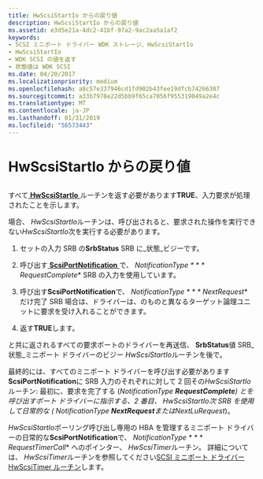 ```yaml
---
title: HwScsiStartIo からの戻り値
description: HwScsiStartIo からの戻り値
ms.assetid: e3d5e21a-4dc2-41bf-97a2-9ac2aa5a1af2
keywords:
- SCSI ミニポート ドライバー WDK ストレージ、HwScsiStartIo
- HwScsiStartIo
- WDK SCSI の値を返す
- 状態値は WDK SCSI
ms.date: 04/20/2017
ms.localizationpriority: medium
ms.openlocfilehash: a8c57e337946cd1fd902b43fee19dfcb74266307
ms.sourcegitcommit: a33b7978e22d5bb9f65ca7056f955319049a2e4c
ms.translationtype: MT
ms.contentlocale: ja-JP
ms.lasthandoff: 01/31/2019
ms.locfileid: "56573443"
---
```

# <a name="return-from-hwscsistartio"></a>HwScsiStartIo からの戻り値


## <span id="ddk_return_from_hwscsistartio_kg"></span><span id="DDK_RETURN_FROM_HWSCSISTARTIO_KG"></span>


すべて[ **HwScsiStartIo** ](https://msdn.microsoft.com/library/windows/hardware/ff557323)ルーチンを返す必要があります**TRUE**、入力要求が処理されたことを示します。

場合、 *HwScsiStartIo*ルーチンは、呼び出されると、要求された操作を実行できない*HwScsiStartIo*次を実行する必要があります。

1.  セットの入力 SRB の**SrbStatus** SRB に\_状態\_ビジーです。

2.  呼び出す[ **ScsiPortNotification** ](https://msdn.microsoft.com/library/windows/hardware/ff564657)で、 *NotificationType * * * RequestComplete** SRB の入力を使用しています。

3.  呼び出す**ScsiPortNotification**で、 *NotificationType * * * NextRequest** だけ完了 SRB 場合は、ドライバーは、のものと異なるターゲット論理ユニットに要求を受け入れることができます。

4.  返す**TRUE**します。

と共に返されるすべての要求ポートのドライバーを再送信、 **SrbStatus**値 SRB\_状態\_ミニポート ドライバーのビジー *HwScsiStartIo*ルーチンを後で。

最終的には、すべてのミニポート ドライバーを呼び出す必要があります**ScsiPortNotification**に SRB 入力のそれぞれに対して 2 回その*HwScsiStartIo*ルーチン: 最初に、要求を完了する (*NotificationType ***RequestComplete**) とを呼び出すポート ドライバーに指示する、2 番目、 *HwScsiStartIo*次 SRB を使用して日常的な (* NotificationType ***NextRequest**または**NextLuRequest**)。

*HwScsiStartIo*ポーリング呼び出し専用の HBA を管理するミニポート ドライバーの日常的な**ScsiPortNotification**で、 *NotificationType * * * RequestTimerCall** へのポインター、 *HwScsiTimer*ルーチン。 詳細については、 *HwScsiTimer*ルーチンを参照してください[SCSI ミニポート ドライバー HwScsiTimer ルーチン](scsi-miniport-driver-s-hwscsitimer-routine.md)します。

 

 




